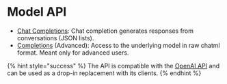 # Model API

* [Chat Completions](model-api/model-api.md): Chat completion generates responses from conversations (JSON lists).
* [Completions](model-api/model-api-1.md) (Advanced): Access to the underlying model in raw chatml format. Meant only for advanced users.

{% hint style="success" %}
The API is compatible with the [OpenAI API](https://beta.openai.com/docs/api-reference/introduction) and can be used as a drop-in replacement with its clients.
{% endhint %}
